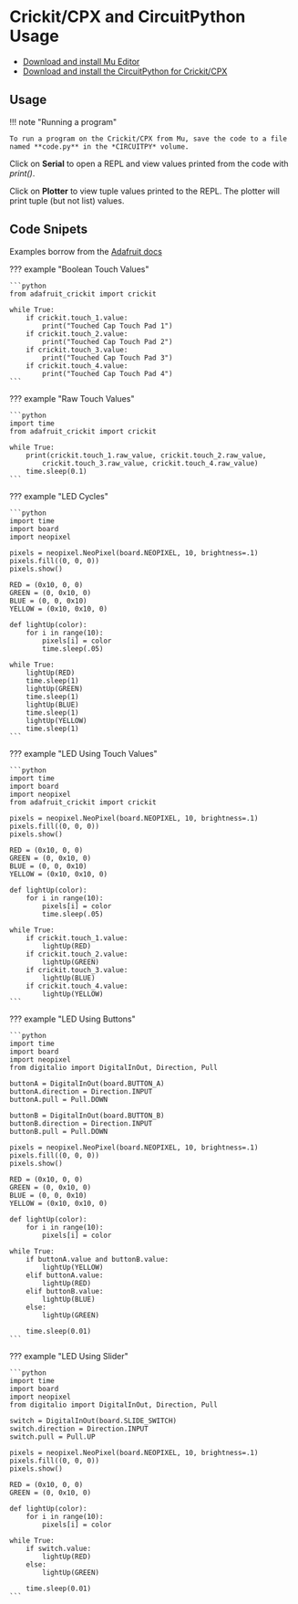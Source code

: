 # Crickit/CPX and CircuitPython Usage

* [Download and install Mu Editor](https://learn.adafruit.com/welcome-to-circuitpython/installing-mu-editor)
* [Download and install the CircuitPython for Crickit/CPX](https://learn.adafruit.com/adafruit-crickit-creative-robotic-interactive-construction-kit/circuitpython-code)

## Usage

!!! note "Running a program"

    To run a program on the Crickit/CPX from Mu, save the code to a file named **code.py** in the *CIRCUITPY* volume.

Click on **Serial** to open a REPL and view values printed from the code with *print()*.

Click on **Plotter** to view tuple values printed to the REPL. The plotter will print tuple (but not list) values.

## Code Snipets

Examples borrow from the [Adafruit docs](https://learn.adafruit.com/adafruit-crickit-creative-robotic-interactive-construction-kit/circuitpython-code/)

??? example "Boolean Touch Values"

    ```python
    from adafruit_crickit import crickit
      
    while True:
        if crickit.touch_1.value:
            print("Touched Cap Touch Pad 1")
        if crickit.touch_2.value:
            print("Touched Cap Touch Pad 2")
        if crickit.touch_3.value:
            print("Touched Cap Touch Pad 3")
        if crickit.touch_4.value:
            print("Touched Cap Touch Pad 4")
    ```

??? example "Raw Touch Values"

    ```python
    import time
    from adafruit_crickit import crickit
    
    while True:
        print(crickit.touch_1.raw_value, crickit.touch_2.raw_value,
            crickit.touch_3.raw_value, crickit.touch_4.raw_value)    
        time.sleep(0.1)
    ```    
    
??? example "LED Cycles"

    ```python
    import time
    import board
    import neopixel
    
    pixels = neopixel.NeoPixel(board.NEOPIXEL, 10, brightness=.1)
    pixels.fill((0, 0, 0))
    pixels.show()
    
    RED = (0x10, 0, 0) 
    GREEN = (0, 0x10, 0)
    BLUE = (0, 0, 0x10)
    YELLOW = (0x10, 0x10, 0)
    
    def lightUp(color):
        for i in range(10):
            pixels[i] = color
            time.sleep(.05)
    
    while True:
        lightUp(RED)
        time.sleep(1)
        lightUp(GREEN)
        time.sleep(1)
        lightUp(BLUE)
        time.sleep(1)
        lightUp(YELLOW)
        time.sleep(1)
    ```   
    
??? example "LED Using Touch Values"

    ```python
    import time
    import board
    import neopixel
    from adafruit_crickit import crickit
    
    pixels = neopixel.NeoPixel(board.NEOPIXEL, 10, brightness=.1)
    pixels.fill((0, 0, 0))
    pixels.show()
    
    RED = (0x10, 0, 0) 
    GREEN = (0, 0x10, 0)
    BLUE = (0, 0, 0x10)
    YELLOW = (0x10, 0x10, 0)
    
    def lightUp(color):
        for i in range(10):
            pixels[i] = color
            time.sleep(.05)
    
    while True:
        if crickit.touch_1.value:
            lightUp(RED)
        if crickit.touch_2.value:
            lightUp(GREEN)
        if crickit.touch_3.value:
            lightUp(BLUE)
        if crickit.touch_4.value:
            lightUp(YELLOW)
    ```
    
??? example "LED Using Buttons"

    ```python
    import time
    import board
    import neopixel
    from digitalio import DigitalInOut, Direction, Pull
    
    buttonA = DigitalInOut(board.BUTTON_A)
    buttonA.direction = Direction.INPUT
    buttonA.pull = Pull.DOWN

    buttonB = DigitalInOut(board.BUTTON_B)
    buttonB.direction = Direction.INPUT
    buttonB.pull = Pull.DOWN

    pixels = neopixel.NeoPixel(board.NEOPIXEL, 10, brightness=.1)
    pixels.fill((0, 0, 0))
    pixels.show()
    
    RED = (0x10, 0, 0) 
    GREEN = (0, 0x10, 0)
    BLUE = (0, 0, 0x10)
    YELLOW = (0x10, 0x10, 0)

    def lightUp(color):
        for i in range(10):
            pixels[i] = color
    
    while True:
        if buttonA.value and buttonB.value: 
            lightUp(YELLOW)
        elif buttonA.value:
            lightUp(RED)
        elif buttonB.value:
            lightUp(BLUE)
        else:
            lightUp(GREEN)

        time.sleep(0.01)
    ```
    
    
??? example "LED Using Slider"

    ```python
    import time
    import board
    import neopixel
    from digitalio import DigitalInOut, Direction, Pull
    
    switch = DigitalInOut(board.SLIDE_SWITCH)
    switch.direction = Direction.INPUT
    switch.pull = Pull.UP

    pixels = neopixel.NeoPixel(board.NEOPIXEL, 10, brightness=.1)
    pixels.fill((0, 0, 0))
    pixels.show()
    
    RED = (0x10, 0, 0) 
    GREEN = (0, 0x10, 0)

    def lightUp(color):
        for i in range(10):
            pixels[i] = color
    
    while True:
        if switch.value: 
            lightUp(RED)
        else:
            lightUp(GREEN)

        time.sleep(0.01)
    ```    